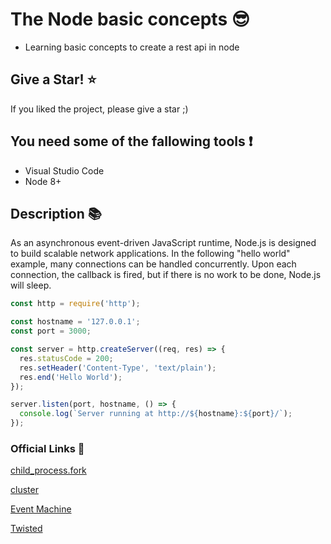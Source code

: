 # The Node basic concepts :sunglasses:
 - Learning basic concepts to create a rest api in node

## Give a Star! :star:
If you liked the project, please give a star ;)

## You need some of the fallowing tools :exclamation:

-  Visual Studio Code
-  Node 8+

## Description :books:

As an asynchronous event-driven JavaScript runtime, Node.js is designed to build
scalable network applications. In the following "hello world" example, many
connections can be handled concurrently. Upon each connection, the callback is
fired, but if there is no work to be done, Node.js will sleep.

```javascript
const http = require('http');

const hostname = '127.0.0.1';
const port = 3000;

const server = http.createServer((req, res) => {
  res.statusCode = 200;
  res.setHeader('Content-Type', 'text/plain');
  res.end('Hello World');
});

server.listen(port, hostname, () => {
  console.log(`Server running at http://${hostname}:${port}/`);
});
```
### Official Links :construction:

[child_process.fork](https://nodejs.org/api/child_process.html#child_process_child_process_fork_modulepath_args_options)

[cluster](https://nodejs.org/api/cluster.html)

[Event Machine](https://github.com/eventmachine/eventmachine)

[Twisted](https://twistedmatrix.com/trac/)
